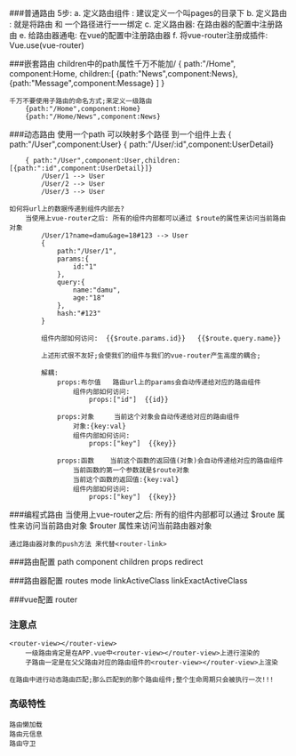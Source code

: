 ###普通路由
    5步:
        a. 定义路由组件 : 建议定义一个叫pages的目录下
        b. 定义路由 : 就是将路由 和 一个路径进行一一绑定
        c. 定义路由器: 在路由器的配置中注册路由
        e. 给路由器通电: 在vue的配置中注册路由器
        f. 将vue-router注册成插件: Vue.use(vue-router)

###嵌套路由
    children中的path属性千万不能加/
    {
        path:"/Home",
        component:Home,
        children:[
          {path:"News",component:News},
          {path:"Message",component:Message}
        ]
    }

    千万不要使用子路由的命名方式;来定义一级路由
        {path:"/Home",component:Home}
        {path:"/Home/News",component:News}

###动态路由
    使用一个path 可以映射多个路径 到一个组件上去
        { path:"/User",component:User}
        { path:"/User/:id",component:UserDetail}

        { path:"/User",component:User,children:[{path:":id",component:UserDetail}]}
            /User/1 --> User
            /User/2 --> User
            /User/3 --> User

    如何将url上的数据传递到组件内部去?
        当使用上vue-router之后: 所有的组件内部都可以通过 $route的属性来访问当前路由对象
            /User/1?name=damu&age=18#123 --> User
            {
                path:"/User/1",
                params:{
                    id:"1"
                },
                query:{
                    name:"damu",
                    age:"18"
                },
                hash:"#123"
            }

            组件内部如何访问:  {{$route.params.id}}   {{$route.query.name}}

            上述形式很不友好;会使我们的组件与我们的vue-router产生高度的耦合;

            解耦:
                props:布尔值   路由url上的params会自动传递给对应的路由组件
                    组件内部如何访问:
                        props:["id"]  {{id}}

                props:对象     当前这个对象会自动传递给对应的路由组件
                    对象:{key:val}
                    组件内部如何访问:
                        props:["key"]  {{key}}

                props:函数    当前这个函数的返回值(对象)会自动传递给对应的路由组件
                    当前函数的第一个参数就是$route对象
                    当前这个函数的返回值:{key:val}
                    组件内部如何访问:
                        props:["key"]  {{key}}


###编程式路由
    当使用上vue-router之后: 所有的组件内部都可以通过
                $route 属性来访问当前路由对象
                $router 属性来访问当前路由器对象

    通过路由器对象的push方法 来代替<router-link>


###路由配置
    path
    component
    children
    props
    redirect

###路由器配置
    routes
    mode
    linkActiveClass
    linkExactActiveClass

###vue配置
    router

### 注意点
    <router-view></router-view>
        一级路由肯定是在APP.vue中<router-view></router-view>上进行渲染的
        子路由一定是在父父路由对应的路由组件的<router-view></router-view>上渲染

    在路由中进行动态路由匹配;那么匹配到的那个路由组件;整个生命周期只会被执行一次!!!

### 高级特性
    路由懒加载
    路由元信息
    路由守卫